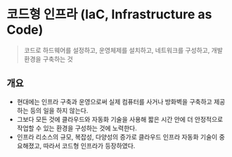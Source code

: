 # 코드형 인프라 (IaC, Infrastructure as Code)
> 코드로 하드웨어를 설정하고, 운영체제를 설치하고, 네트워크를 구성하고, 개발 환경을 구축하는 것

## 개요
- 현대에는 인프라 구축과 운영으로써 실제 컴퓨터를 사거나 방화벽을 구축하고 제공하는 등의 일을 하지 않는다.
- 그보다 모든 것에 클라우드와 자동화 기술을 사용해 짧은 시간 안에 더 안정적으로 작업할 수 있는 환경을 구성하는 것에 노력한다.
- 인프라 리소스의 규모, 복잡성, 다양성의 증가로 클라우드 인프라 자동화 기술이 중요해졌고, 따라서 코드형 인프라가 등장하였다.

